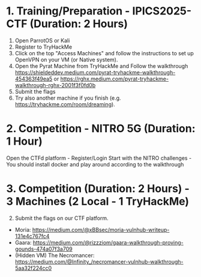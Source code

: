 # 1. Training/Preparation - IPICS2025-CTF (Duration: 2 Hours)
1. Open ParrotOS or Kali
2. Register to TryHackMe
3. Click on the top "Access Machines" and follow the instructions to set up OpenVPN on your VM (or Native system).
4. Open the Pyrat Machine from TryHackMe and Follow the walkthrough
https://shieldeddev.medium.com/pyrat-tryhackme-walkthrough-454363f49ea5
or 
https://rghx.medium.com/pyrat-tryhackme-walkthrough-rghx-2001f3f0fd0b
5. Submit the flags
6. Try also another machine if you finish (e.g. https://tryhackme.com/room/dreaming).

# 2. Competition - NITRO 5G (Duration: 1 Hour)
Open the CTFd platform - Register/Login
Start with the NITRO challenges - You should install docker and play around according to the walkthrough

# 3. Competition (Duration: 2 Hours) - 3 Machines (2 Local - 1 TryHackMe)
2. Submit the flags on our CTF platform.

- Moria: https://medium.com/@xBBsec/moria-vulnhub-writeup-131e4c767fc4
- Gaara: https://medium.com/@rizzziom/gaara-walkthrough-proving-gounds-474a07f3a709
- (Hidden VM) The Necromancer: https://medium.com/@Infinity_/necromancer-vulnhub-walkthrough-5aa32f224cc0
